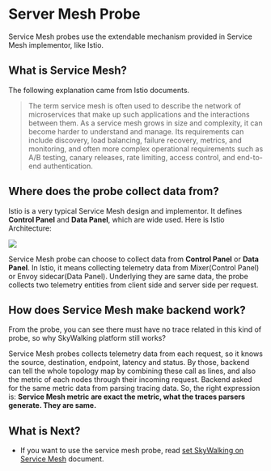 # Server Mesh Probe

Service Mesh probes use the extendable mechanism provided in Service Mesh implementor, like Istio.

## What is Service Mesh?

The following explanation came from Istio documents.
> The term service mesh is often used to describe the network of microservices that make up such applications and the interactions between them. As a service mesh grows in size and complexity, it can become harder to understand and manage. Its requirements can include discovery, load balancing, failure recovery, metrics, and monitoring, and often more complex operational requirements such as A/B testing, canary releases, rate limiting, access control, and end-to-end authentication.

## Where does the probe collect data from?

Istio is a very typical Service Mesh design and implementor. It defines **Control Panel** and **Data Panel**, which are
wide used. Here is Istio Architecture:

<img src="https://istio.io/docs/concepts/what-is-istio/img/overview/arch.svg"/>

Service Mesh probe can choose to collect data from **Control Panel** or **Data Panel**. In Istio, it means collecting
telemetry data from Mixer(Control Panel) or Envoy sidecar(Data Panel). Underlying they are same data, the probe collects
two telemetry entities from client side and server side per request.

## How does Service Mesh make backend work?

From the probe, you can see there must have no trace related in this kind of probe, so why SkyWalking platform still
works?

Service Mesh probes collects telemetry data from each request, so it knows the source, destination, endpoint, latency
and status. By those, backend can tell the whole topology map by combining these call as lines, and also the metric of
each nodes through their incoming request. Backend asked for the same metric data from parsing tracing data. So, the
right expression is:
**Service Mesh metric are exact the metric, what the traces parsers generate. They are same.**

## What is Next?

- If you want to use the service mesh probe, read [set SkyWalking on Service Mesh](../setup/README.md#on-service-mesh)
  document.
